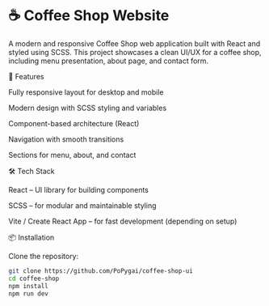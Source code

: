 # ☕ Coffee Shop Website

A modern and responsive Coffee Shop web application built with React and styled using SCSS.
This project showcases a clean UI/UX for a coffee shop, including menu presentation, about page, and contact form.

🚀 Features

Fully responsive layout for desktop and mobile

Modern design with SCSS styling and variables

Component-based architecture (React)

Navigation with smooth transitions

Sections for menu, about, and contact

🛠️ Tech Stack

React – UI library for building components

SCSS – for modular and maintainable styling

Vite / Create React App – for fast development (depending on setup)

📦 Installation

Clone the repository:
```bash
git clone https://github.com/PoPygai/coffee-shop-ui
cd coffee-shop
npm install
npm run dev
